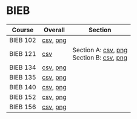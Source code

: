 # BIEB

| Course | Overall | Section |
| ------ | ------- | ------- |
| BIEB 102 | [csv](https://github.com/UCSD-Historical-Enrollment-Data/2025Winter/blob/main/overall/BIEB%20102.csv), [png](https://raw.githubusercontent.com/UCSD-Historical-Enrollment-Data/2025Winter/main/plot_overall/BIEB%20102.png) |  |
| BIEB 121 | [csv](https://github.com/UCSD-Historical-Enrollment-Data/2025Winter/blob/main/overall/BIEB%20121.csv) | Section A: [csv](https://github.com/UCSD-Historical-Enrollment-Data/2025Winter/blob/main/section/BIEB%20121_A.csv), [png](https://raw.githubusercontent.com/UCSD-Historical-Enrollment-Data/2025Winter/main/plot_section/BIEB%20121_A.png)<br>Section B: [csv](https://github.com/UCSD-Historical-Enrollment-Data/2025Winter/blob/main/section/BIEB%20121_B.csv), [png](https://raw.githubusercontent.com/UCSD-Historical-Enrollment-Data/2025Winter/main/plot_section/BIEB%20121_B.png) |
| BIEB 134 | [csv](https://github.com/UCSD-Historical-Enrollment-Data/2025Winter/blob/main/overall/BIEB%20134.csv), [png](https://raw.githubusercontent.com/UCSD-Historical-Enrollment-Data/2025Winter/main/plot_overall/BIEB%20134.png) |  |
| BIEB 135 | [csv](https://github.com/UCSD-Historical-Enrollment-Data/2025Winter/blob/main/overall/BIEB%20135.csv), [png](https://raw.githubusercontent.com/UCSD-Historical-Enrollment-Data/2025Winter/main/plot_overall/BIEB%20135.png) |  |
| BIEB 140 | [csv](https://github.com/UCSD-Historical-Enrollment-Data/2025Winter/blob/main/overall/BIEB%20140.csv), [png](https://raw.githubusercontent.com/UCSD-Historical-Enrollment-Data/2025Winter/main/plot_overall/BIEB%20140.png) |  |
| BIEB 152 | [csv](https://github.com/UCSD-Historical-Enrollment-Data/2025Winter/blob/main/overall/BIEB%20152.csv), [png](https://raw.githubusercontent.com/UCSD-Historical-Enrollment-Data/2025Winter/main/plot_overall/BIEB%20152.png) |  |
| BIEB 156 | [csv](https://github.com/UCSD-Historical-Enrollment-Data/2025Winter/blob/main/overall/BIEB%20156.csv), [png](https://raw.githubusercontent.com/UCSD-Historical-Enrollment-Data/2025Winter/main/plot_overall/BIEB%20156.png) |  |

